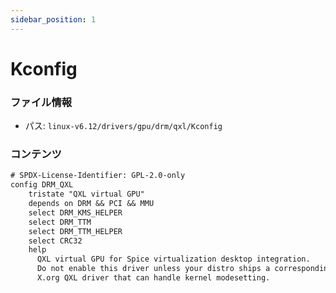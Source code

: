 ```yaml
---
sidebar_position: 1
---
```

# Kconfig

### ファイル情報

- パス: `linux-v6.12/drivers/gpu/drm/qxl/Kconfig`

### コンテンツ

```txt
# SPDX-License-Identifier: GPL-2.0-only
config DRM_QXL
	tristate "QXL virtual GPU"
	depends on DRM && PCI && MMU
	select DRM_KMS_HELPER
	select DRM_TTM
	select DRM_TTM_HELPER
	select CRC32
	help
	  QXL virtual GPU for Spice virtualization desktop integration.
	  Do not enable this driver unless your distro ships a corresponding
	  X.org QXL driver that can handle kernel modesetting.

```
